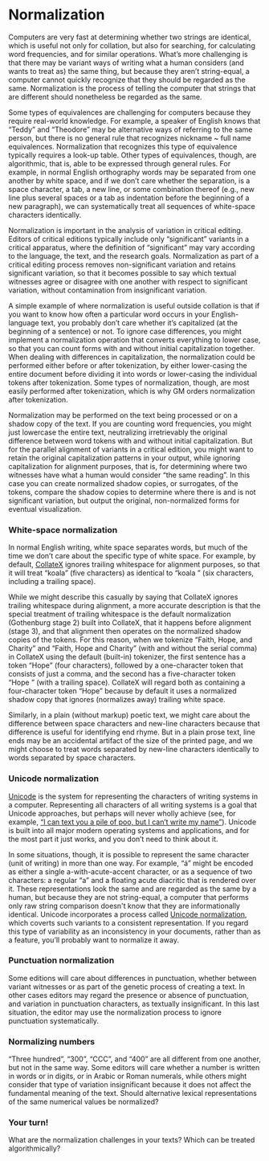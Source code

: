 # Normalization

Computers are very fast at determining whether two strings are identical, which is useful not only for collation, but also for searching, for calculating word frequencies, and for similar operations. What’s more challenging is that there may be variant ways of writing what a human considers (and wants to treat as) the same thing, but because they aren’t string-equal, a computer cannot quickly recognize that they should be regarded as the same. Normalization is the process of telling the computer that strings that are different should nonetheless be regarded as the same. 

Some types of equivalences are challenging for computers because they require real-world knowledge. For example, a speaker of English knows that “Teddy” and “Theodore” may be alternative ways of referring to the same person, but there is no general rule that recognizes nickname ~ full name equivalences. Normalization that recognizes this type of equivalence typically requires a look-up table. Other types of equivalences, though, are algorithmic, that is, able to be expressed through general rules. For example, in normal English orthography words may be separated from one another by white space, and if we don’t care whether the separation, is a space character, a tab, a new line, or some combination thereof (e.g., new line plus several spaces or a tab as indentation before the beginning of a new paragraph), we can systematically  treat all sequences of white-space characters identically.

Normalization is important in the analysis of variation in critical editing. Editors of critical editions typically include only “significant” variants in a critical apparatus, where the definition of “significant” may vary according to the language, the text, and the research goals. Normalization as part of a critical editing process removes non-significant variation and retains significant variation, so that it becomes possible to say which textual witnesses agree or disagree with one another with respect to significant variation, without contamination from insignificant variation.

A simple example of where normalization is useful outside collation is that if you want to know how often a particular word occurs in your English-language text, you probably don’t care whether it’s capitalized (at the beginning of a sentence) or not. To ignore case differences, you might implement a normalization operation that converts everything to lower case, so that you can count forms with and without initial capitalization together. When dealing with differences in capitalization, the normalization could be performed either before or after tokenization, by either lower-casing the entire document before dividing it into words or lower-casing the individual tokens after tokenization. Some types of normalization, though, are most easily performed after tokenization, which is why GM orders normalization after tokenization.

Normalization may be performed on the text being processed or on a shadow copy of the text. If you are counting word frequencies, you might just lowercase the entire text, neutralizing irretrievably the original difference between word tokens with and without initial capitalization. But for the parallel alignment of variants in a critical edition, you might want to retain the original capitalization patterns in your output, while ignoring capitalization for alignment purposes, that is, for determining where two witnesses have what a human would consider “the same reading”. In this case you can create normalized shadow copies, or surrogates, of the tokens, compare the shadow copies to determine where there is and is not significant variation, but output the original, non-normalized forms for eventual visualization.

### White-space normalization

In normal English writing, white space separates words, but much of the time we don’t care about the specific type of white space. For example, by default, [CollateX](https://pypi.python.org/pypi/collatex) ignores trailing whitespace for alignment purposes, so that it will treat “koala” (five characters) as identical to “koala ” (six characters, including a trailing space).

While we might describe this casually by saying that CollateX ignores trailing whitespace during alignment, a more accurate description is that the special treatment of trailing whitespace is the default normalization (Gothenburg stage 2) built into CollateX, that it happens before alignment (stage 3), and that alignment then operates on the normalized shadow copies of the tokens. For this reason, when we tokenize “Faith, Hope, and Charity” and “Faith, Hope and Charity” (with and without the serial comma) in CollateX using the default (built-in) tokenizer, the first sentence has a token “Hope” (four characters), followed by a one-character token that consists of just a comma, and the second has a five-character token “Hope&nbsp;” (with a trailing space). CollateX will regard both as containing a four-character token “Hope” because by default it uses a normalized shadow copy that ignores (normalizes away) trailing white space. 

Similarly, in a plain (without markup) poetic text, we might care about the difference between space characters and new-line characters because that difference is useful for identifying end rhyme. But in a plain prose text, line ends may be an accidental artifact of the size of the printed page, and we might choose to treat words separated by new-line characters identically to words separated by space characters.

### Unicode normalization

[Unicode](http://www.unicode.org) is the system for representing the characters of writing systems in a computer. Representing all characters of all writing systems is a goal that Unicode approaches, but perhaps will never wholly achieve (see, for example, [“I can text you a pile of poo, but I can’t write my name”](https://modelviewculture.com/pieces/i-can-text-you-a-pile-of-poo-but-i-cant-write-my-name)). Unicode is built into all major modern operating systems and applications, and for the most part it just works, and you don’t need to think about it. 

In some situations, though, it is possible to represent the same character (unit of writing) in more than one way. For example, “á” might be encoded as either a single a-with-acute-accent character, or as a sequence of two characters: a regular “a” and a floating acute diacritic that is rendered over it. These representations look the same and are regarded as the same by a human, but because they are not string-equal, a computer that performs only raw string comparison doesn't know that they are informationally identical. Unicode incorporates a process called [Unicode normalization](https://en.wikipedia.org/wiki/Unicode_equivalence), which coverts such variants to a consistent representation. If you regard this type of variability as an inconsistency in your documents, rather than as a feature, you’ll probably want to normalize it away.

### Punctuation normalization

Some editions will care about differences in punctuation, whether between variant witnesses or as part of the genetic process of creating a text. In other cases editors may regard the presence or absence of punctuation, and variation in punctuation characters, as textually insignificant. In this last situation, the editor may use the normalization process to ignore punctuation systematically.

### Normalizing numbers

“Three hundred”, “300”, “CCC”, and “400” are all different from one another, but not in the same way. Some editors will care whether a number is written in words or in digits, or in Arabic or Roman numerals, while others might consider that type of variation insignificant because it does not affect the fundamental meaning of the text. Should alternative lexical representations of the same numerical values be normalized?

### Your turn!

What are the normalization challenges in your texts? Which can be treated algorithmically? 